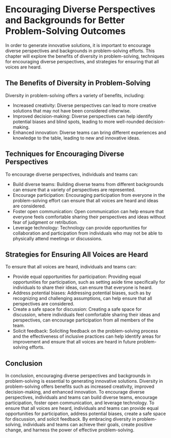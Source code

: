 Encouraging Diverse Perspectives and Backgrounds for Better Problem-Solving Outcomes
================================================================================================================================

In order to generate innovative solutions, it is important to encourage diverse perspectives and backgrounds in problem-solving efforts. This chapter will explore the benefits of diversity in problem-solving, techniques for encouraging diverse perspectives, and strategies for ensuring that all voices are heard.

The Benefits of Diversity in Problem-Solving
--------------------------------------------

Diversity in problem-solving offers a variety of benefits, including:

* Increased creativity: Diverse perspectives can lead to more creative solutions that may not have been considered otherwise.
* Improved decision-making: Diverse perspectives can help identify potential biases and blind spots, leading to more well-rounded decision-making.
* Enhanced innovation: Diverse teams can bring different experiences and knowledge to the table, leading to new and innovative ideas.

Techniques for Encouraging Diverse Perspectives
-----------------------------------------------

To encourage diverse perspectives, individuals and teams can:

* Build diverse teams: Building diverse teams from different backgrounds can ensure that a variety of perspectives are represented.
* Encourage participation: Encouraging participation from everyone in the problem-solving effort can ensure that all voices are heard and ideas are considered.
* Foster open communication: Open communication can help ensure that everyone feels comfortable sharing their perspectives and ideas without fear of judgment or retribution.
* Leverage technology: Technology can provide opportunities for collaboration and participation from individuals who may not be able to physically attend meetings or discussions.

Strategies for Ensuring All Voices are Heard
--------------------------------------------

To ensure that all voices are heard, individuals and teams can:

* Provide equal opportunities for participation: Providing equal opportunities for participation, such as setting aside time specifically for individuals to share their ideas, can ensure that everyone is heard.
* Address potential biases: Addressing potential biases, such as by recognizing and challenging assumptions, can help ensure that all perspectives are considered.
* Create a safe space for discussion: Creating a safe space for discussion, where individuals feel comfortable sharing their ideas and perspectives, can encourage participation from all members of the team.
* Solicit feedback: Soliciting feedback on the problem-solving process and the effectiveness of inclusive practices can help identify areas for improvement and ensure that all voices are heard in future problem-solving efforts.

Conclusion
----------

In conclusion, encouraging diverse perspectives and backgrounds in problem-solving is essential to generating innovative solutions. Diversity in problem-solving offers benefits such as increased creativity, improved decision-making, and enhanced innovation. To encourage diverse perspectives, individuals and teams can build diverse teams, encourage participation, foster open communication, and leverage technology. To ensure that all voices are heard, individuals and teams can provide equal opportunities for participation, address potential biases, create a safe space for discussion, and solicit feedback. By embracing diversity in problem-solving, individuals and teams can achieve their goals, create positive change, and harness the power of effective problem-solving.
